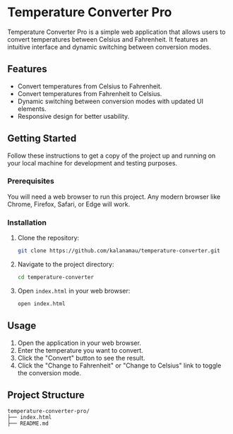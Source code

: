 # Temperature Converter Pro

Temperature Converter Pro is a simple web application that allows users to convert temperatures between Celsius and Fahrenheit. It features an intuitive interface and dynamic switching between conversion modes.

## Features

- Convert temperatures from Celsius to Fahrenheit.
- Convert temperatures from Fahrenheit to Celsius.
- Dynamic switching between conversion modes with updated UI elements.
- Responsive design for better usability.

## Getting Started

Follow these instructions to get a copy of the project up and running on your local machine for development and testing purposes.

### Prerequisites

You will need a web browser to run this project. Any modern browser like Chrome, Firefox, Safari, or Edge will work.

### Installation

1. Clone the repository:
    ```sh
    git clone https://github.com/kalanamau/temperature-converter.git
    ```

2. Navigate to the project directory:
    ```sh
    cd temperature-converter
    ```

3. Open `index.html` in your web browser:
    ```sh
    open index.html
    ```

## Usage

1. Open the application in your web browser.
2. Enter the temperature you want to convert.
3. Click the "Convert" button to see the result.
4. Click the "Change to Fahrenheit" or "Change to Celsius" link to toggle the conversion mode.

## Project Structure

```plaintext
temperature-converter-pro/
├── index.html
├── README.md
